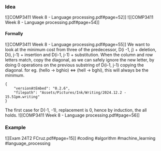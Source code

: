 ### Idea
![[COMP3411 Week 8 - Language processing.pdf#page=52]]
![[COMP3411 Week 8 - Language processing.pdf#page=54]]
#### Formally
![[COMP3411 Week 8 - Language processing.pdf#page=55]]
We want to look at the minimum cost from three of the predecessor, D(i -1, j) + deletion, 
D(i, j-1) + insertion and D(i-1, j-1) + substitution.
When the column and row letters match, copy the diagonal, as we can safely ignore the new letter, by doing 0 operations on the previous substring of D(i-1, j-1) copying the diagonal. 
for eg. (hello $\rightarrow$ bghio) $\Leftrightarrow$ (hell $\rightarrow$ bghi), this will always be the minimum. 

```handwritten-ink
{
	"versionAtEmbed": "0.2.6",
	"filepath": "Assets/Pictures/Ink/Writing/2024.12.2 - 15.51pm.writing"
}
``` 
The first case for D(-1, -1), replacement is 0, hence by induction, the all holds.
![[COMP3411 Week 8 - Language processing.pdf#page=56]]
### Example
![[Exam 24T2 FCruz.pdf#page=15]]
#coding #algorithm #machine_learning #language_processing



